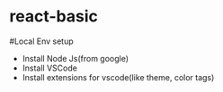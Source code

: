 # react-basic

#Local Env setup
 - Install Node Js(from google)
 - Install VSCode
 - Install extensions for vscode(like theme, color tags)
